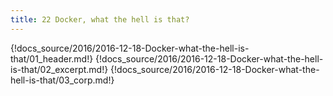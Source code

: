 ```yaml
---
title: 22 Docker, what the hell is that?
---
```


{!docs_source/2016/2016-12-18-Docker-what-the-hell-is-that/01_header.md!}
{!docs_source/2016/2016-12-18-Docker-what-the-hell-is-that/02_excerpt.md!}
{!docs_source/2016/2016-12-18-Docker-what-the-hell-is-that/03_corp.md!}